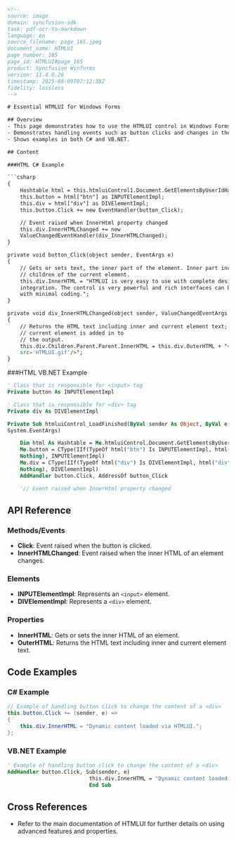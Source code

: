 ```html
<!-- 
source: image
domain: syncfusion-sdk
task: pdf-ocr-to-markdown
language: en
source_filename: page_165.jpeg
document_name: HTMLUI
page_number: 165
page_id: HTMLUI#page_165
product: Syncfusion Winforms
version: 11.4.0.26
timestamp: 2025-08-09T07:12:38Z
fidelity: lossless
-->

# Essential HTMLUI for Windows Forms

## Overview
- This page demonstrates how to use the HTMLUI control in Windows Forms to create rich interfaces with minimal coding.
- Demonstrates handling events such as button clicks and changes in the `InnerHTML` property.
- Shows examples in both C# and VB.NET.

## Content

###HTML C# Example

```csharp
{
    Hashtable html = this.htmluiControl1.Document.GetElementsByUserIdHash();
    this.button = html["btn"] as INPUTElementImpl;
    this.div = html["div"] as DIVElementImpl;
    this.button.Click += new EventHandler(button_Click);

    // Event raised when InnerHtml property changed
    this.div.InnerHTMLChanged += new
    ValueChangedEventHandler(div_InnerHTMLChanged);
}

private void button_Click(object sender, EventArgs e)
{
    // Gets or sets text, the inner part of the element. Inner part includes
    // children of the current element.
    this.div.InnerHTML = "HTMLUI is very easy to use with complete designer
    integration. The control is very powerful and rich interfaces can be created
    with minimal coding.";
}

private void div_InnerHTMLChanged(object sender, ValueChangedEventArgs e)
{
    // Returns the HTML text including inner and current element text; also
    // current element is added in to
    // the output.
    this.div.Children.Parent.Parent.InnerHTML = this.div.OuterHTML + "<p/><img
    src='HTMLUI.gif'/>";
}
```

###HTML VB.NET Example

```vb
' Class that is responsible for <input> tag
Private button As INPUTElementImpl

' Class that is responsible for <div> tag
Private div As DIVElementImpl

Private Sub htmluiControl_LoadFinished(ByVal sender As Object, ByVal e As
System.EventArgs)

    Dim html As Hashtable = Me.htmluiControl.Document.GetElementsByUserIdHash()
    Me.button = CType(IIf(TypeOf html("btn") Is INPUTElementImpl, html("btn"),
    Nothing), INPUTElementImpl)
    Me.div = CType(IIf(TypeOf html("div") Is DIVElementImpl, html("div"),
    Nothing), DIVElementImpl)
    AddHandler button.Click, AddressOf button_Click

    '// Event raised when InnerHtml property changed
```

## API Reference

### Methods/Events
- **Click**: Event raised when the button is clicked.
- **InnerHTMLChanged**: Event raised when the inner HTML of an element changes.

### Elements
- **INPUTElementImpl**: Represents an `<input>` element.
- **DIVElementImpl**: Represents a `<div>` element.

### Properties
- **InnerHTML**: Gets or sets the inner HTML of an element.
- **OuterHTML**: Returns the HTML text including inner and current element text.

## Code Examples

### C# Example

```csharp
// Example of handling button click to change the content of a <div>
this.button.Click += (sender, e) =>
{
    this.div.InnerHTML = "Dynamic content loaded via HTMLUI.";
};
```

### VB.NET Example

```vb
' Example of handling button click to change the content of a <div>
AddHandler button.Click, Sub(sender, e)
                          this.div.InnerHTML = "Dynamic content loaded via HTMLUI."
                          End Sub
```

## Cross References
- Refer to the main documentation of HTMLUI for further details on using advanced features and properties.

<!-- tags: [WinForms, HTMLUI, Control, Event Handling, C# VB.NET] keywords: [innerhtml, outerhtml, element, input, div, event, click] -->
``` 
